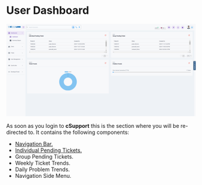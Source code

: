 # User Dashboard

![User Dashboard](img/user-dashboard.png)

As soon as you login to **cSupport** this is the section where you will be re-directed to. It contains the following components:

 - [Navigation Bar.](navigation-bar.md)
 - [Individual Pending Tickets.](individual-pending-tickets.md)
 - Group Pending Tickets.
 - Weekly Ticket Trends.
 - Daily Problem Trends.
 - Navigation Side Menu.